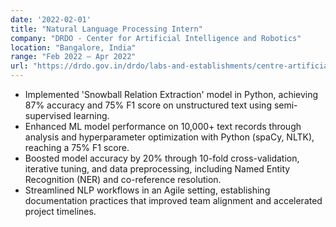 ```yaml
---
date: '2022-02-01'
title: "Natural Language Processing Intern"
company: "DRDO - Center for Artificial Intelligence and Robotics"
location: "Bangalore, India"
range: "Feb 2022 – Apr 2022"
url: "https://drdo.gov.in/drdo/labs-and-establishments/centre-artificial-intelligence-robotics-cair"
---
```


- Implemented 'Snowball Relation Extraction' model in Python, achieving 87% accuracy and 75% F1 score on unstructured text using semi-supervised learning.
- Enhanced ML model performance on 10,000+ text records through analysis and hyperparameter optimization with Python (spaCy, NLTK), reaching a 75% F1 score.
- Boosted model accuracy by 20% through 10-fold cross-validation, iterative tuning, and data preprocessing, including Named Entity Recognition (NER) and co-reference resolution.
- Streamlined NLP workflows in an Agile setting, establishing documentation practices that improved team alignment and accelerated project timelines.
